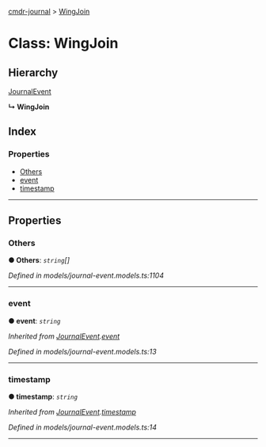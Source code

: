 [cmdr-journal](../README.md) > [WingJoin](../classes/wingjoin.md)



# Class: WingJoin

## Hierarchy


 [JournalEvent](journalevent.md)

**↳ WingJoin**







## Index

### Properties

* [Others](wingjoin.md#others)
* [event](wingjoin.md#event)
* [timestamp](wingjoin.md#timestamp)



---
## Properties
<a id="others"></a>

###  Others

**●  Others**:  *`string`[]* 

*Defined in models/journal-event.models.ts:1104*





___

<a id="event"></a>

###  event

**●  event**:  *`string`* 

*Inherited from [JournalEvent](journalevent.md).[event](journalevent.md#event)*

*Defined in models/journal-event.models.ts:13*





___

<a id="timestamp"></a>

###  timestamp

**●  timestamp**:  *`string`* 

*Inherited from [JournalEvent](journalevent.md).[timestamp](journalevent.md#timestamp)*

*Defined in models/journal-event.models.ts:14*





___


